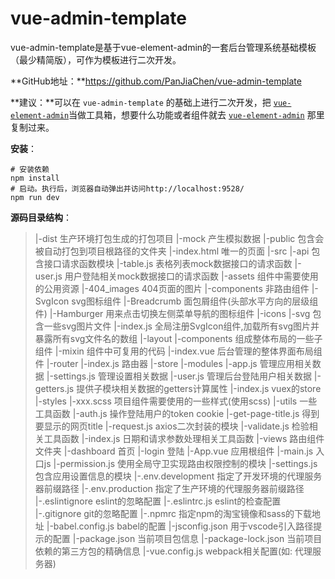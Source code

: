# vue-admin-template

vue-admin-template是基于vue-element-admin的一套后台管理系统基础模板（最少精简版），可作为模板进行二次开发。

**GitHub地址：**https://github.com/PanJiaChen/vue-admin-template

**建议：**可以在 `vue-admin-template` 的基础上进行二次开发，把 [`vue-element-admin`](../vue-element-admin/README.md)当做工具箱，想要什么功能或者组件就去 [`vue-element-admin`](../vue-element-admin/README.md) 那里复制过来。

**安装**：

```shell
# 安装依赖
npm install
# 启动。执行后，浏览器自动弹出并访问http://localhost:9528/
npm run dev
```

**源码目录结构**：

> |-dist 生产环境打包生成的打包项目
> |-mock 产生模拟数据
> |-public 包含会被自动打包到项目根路径的文件夹
> 	|-index.html 唯一的页面
> |-src
> 	|-api 包含接口请求函数模块
> 		|-table.js  表格列表mock数据接口的请求函数
> 		|-user.js  用户登陆相关mock数据接口的请求函数
> 	|-assets 组件中需要使用的公用资源
> 		|-404_images 404页面的图片
> 	|-components 非路由组件
> 		|-SvgIcon svg图标组件
> 		|-Breadcrumb 面包屑组件(头部水平方向的层级组件)
> 		|-Hamburger 用来点击切换左侧菜单导航的图标组件
> 	|-icons
> 		|-svg 包含一些svg图片文件
> 		|-index.js 全局注册SvgIcon组件,加载所有svg图片并暴露所有svg文件名的数组
> 	|-layout
> 		|-components 组成整体布局的一些子组件
> 		|-mixin 组件中可复用的代码
> 		|-index.vue 后台管理的整体界面布局组件
> 	|-router
> 		|-index.js 路由器
> 	|-store
> 		|-modules
> 			|-app.js 管理应用相关数据
> 			|-settings.js 管理设置相关数据
> 			|-user.js 管理后台登陆用户相关数据
> 		|-getters.js 提供子模块相关数据的getters计算属性
> 		|-index.js vuex的store
> 	|-styles
> 		|-xxx.scss 项目组件需要使用的一些样式(使用scss)
> 	|-utils 一些工具函数
> 		|-auth.js 操作登陆用户的token cookie
> 		|-get-page-title.js 得到要显示的网页title
> 		|-request.js axios二次封装的模块
> 		|-validate.js 检验相关工具函数
> 		|-index.js 日期和请求参数处理相关工具函数
> 	|-views 路由组件文件夹
> 		|-dashboard 首页
> 		|-login 登陆
> 	|-App.vue 应用根组件
> 	|-main.js 入口js
> 	|-permission.js 使用全局守卫实现路由权限控制的模块
> 	|-settings.js 包含应用设置信息的模块
> |-.env.development 指定了开发环境的代理服务器前缀路径
> |-.env.production 指定了生产环境的代理服务器前缀路径
> |-.eslintignore eslint的忽略配置
> |-.eslintrc.js eslint的检查配置
> |-.gitignore git的忽略配置
> |-.npmrc 指定npm的淘宝镜像和sass的下载地址
> |-babel.config.js babel的配置
> |-jsconfig.json 用于vscode引入路径提示的配置
> |-package.json 当前项目包信息
> |-package-lock.json 当前项目依赖的第三方包的精确信息
> |-vue.config.js webpack相关配置(如: 代理服务器)